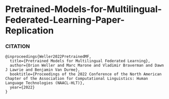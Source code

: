 # Pretrained-Models-for-Multilingual-Federated-Learning-Paper-Replication

### CITATION
```
@inproceedings{Weller2022PretrainedMF,
  title={Pretrained Models for Multilingual Federated Learning},
  author={Orion Weller and Marc Marone and Vladimir Braverman and Dawn J Lawrie and Benjamin Van Durme},
  booktitle={Proceedings of the 2022 Conference of the North American Chapter of the Association for Computational Linguistics: Human Language Technologies (NAACL-HLT)},
  year={2022}
}
```
